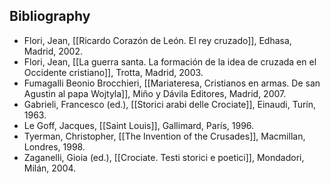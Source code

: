 ## Bibliography

- Flori, Jean, [[Ricardo Corazón de León. El rey cruzado]], Edhasa, Madrid, 2002.
- Flori, Jean, [[La guerra santa. La formación de la idea de cruzada en el Occidente cristiano]], Trotta, Madrid, 2003.
- Fumagalli Beonio Brocchieri, [[Mariateresa, Cristianos en armas. De san Agustin al papa Wojtyla]], Miño y Dávila Editores, Madrid, 2007.
- Gabrieli, Francesco (ed.), [[Storici arabi delle Crociate]], Einaudi, Turín, 1963.
- Le Goff, Jacques, [[Saint Louis]], Gallimard, París, 1996.
- Tyerman, Christopher, [[The Invention of the Crusades]], Macmillan, Londres, 1998.
- Zaganelli, Gioia (ed.), [[Crociate. Testi storici e poetici]], Mondadori, Milán, 2004.
